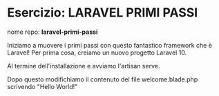 # Esercizio: LARAVEL PRIMI PASSI

nome repo: **laravel-primi-passi**

Iniziamo a muovere i primi passi con questo fantastico framework che è Laravel!
Per prima cosa, creiamo un nuovo progetto Laravel 10.

Al termine dell'installazione e avviamo l'artisan serve.

Dopo questo modifichiamo il contenuto del file welcome.blade.php scrivendo "Hello World!"
